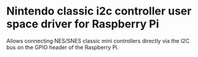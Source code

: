 # Nintendo classic i2c controller user space driver for Raspberry Pi

Allows connecting NES/SNES classic mini controllers directly via the I2C bus on the GPIO header of the Raspberry Pi.

